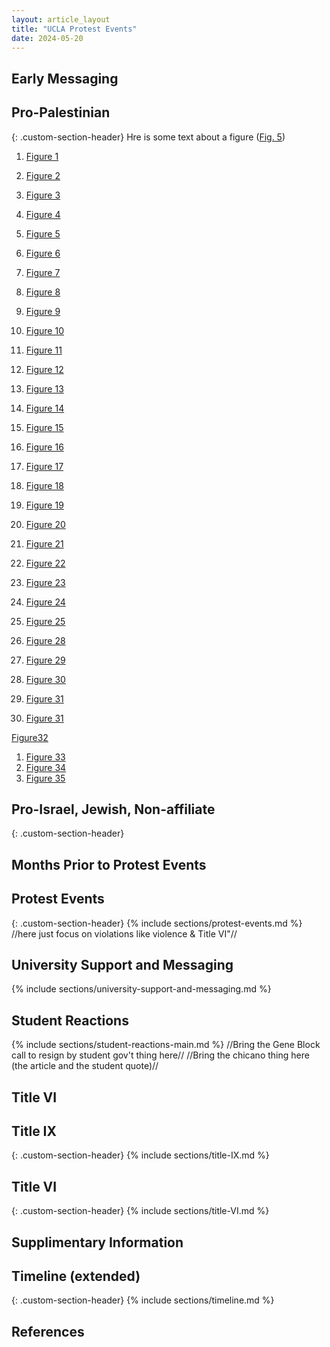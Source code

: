 ```yaml
---
layout: article_layout
title: "UCLA Protest Events"
date: 2024-05-20
---
```


## Early Messaging <span id="Early Messaging"></span>

## Pro-Palestinian
{: .custom-section-header}
Hre is some text about a figure ([Fig. 5](#fig:CAC-block-resign))

1. [Figure 1](#fig:cac-org-website)
2. [Figure 2](#fig:cac-instagram-post-1)
3. [Figure 3](#fig:cac-instagram-post-2)
4. [Figure 4](#fig:CAC-block-resign)
5. [Figure 5](#fig:cac-tent-propoganda-1)
6. [Figure 6](#fig:cac-tent-propoganda-2)
7. [Figure 7](#fig:cac-tent-propoganda-3)
8. [Figure 8](#fig:cac-tent-propaganda-4)
9. [Figure 9](#fig:cac-nakba-day)
10. [Figure 10](#fig:sjp-org-website-UCLA)
11. [Figure 11](#fig:sjp-insta-early)
12. [Figure 12](#fig:sjp-insta-teach-in)
13. [Figure 13](#fig:sjp-insta-letter-regents-1)
14. [Figure 14](#fig:sjp-insta-letter-regents-2)



1. [Figure 15](#fig:jvp-ucla-official)
2. [Figure 16](#fig:jvp-insta-wrestling-zionism)
3. [Figure 17](#fig:jvp-insta-westwood-protest)
4. [Figure 18](#fig:jvp-insta-genocide)
5. [Figure 19](#fig:chabad-pro-israel)

1. [Figure 20](#fig:regents-antisemitic-pig)
2. [Figure 21](#fig:reddit-hamas-islam-death)
3. [Figure 22](#fig:Hillel-oct-concern-1)
4. [Figure 23](#fig:hillel-oct-concern-2)
5. [Figure 24](#fig:hillel-dec-letter)
6. [Figure 25](#fig:SJP-teach-in-harassment)

1. [Figure 28](#fig:large-sign-red-triangle)
2. [Figure 29](#fig:same-large-sign-red-triangle)


1. [Figure 30](#fig:smaller-red-triangle)
2. [Figure 31](#fig:tent-endorsement-2)
2. [Figure 31](#fig:tent-endorsement-2)

[Figure32](#fig:hillel-insta-safe-pass)

1. [Figure 33](#fig:jvp-encampment-dismantled)
2. [Figure 34](#fig:hillel-comment-protest)
3. [Figure 35](#fig:graffiti-royce)


## Pro-Israel, Jewish, Non-affiliate
{: .custom-section-header}

## Months Prior to Protest Events <span id="Months Prior to Protest Events"></span>

## Protest Events <span id="Protest Events"></span>
{: .custom-section-header}
{% include sections/protest-events.md %}
//here just focus on violations like violence & Title VI"//

## University Support and Messaging  <span id="University Support and Messaging"></span>
{% include sections/university-support-and-messaging.md %}

## Student Reactions <span id="Student Reactions"></span>
{% include sections/student-reactions-main.md %}
//Bring the Gene Block call to resign by student gov't thing here//
//Bring the chicano thing here (the article and the student quote)//

## Title VI <span id="Title VI"></span>
## Title IX 
{: .custom-section-header}
{% include sections/title-IX.md %}
## Title VI 
{: .custom-section-header}
{% include sections/title-VI.md %}

## Supplimentary Information <span id="Supplimentary Information"></span>
## Timeline (extended)
{: .custom-section-header}
{% include sections/timeline.md %}

## References <span id="References"></span>



<!-- Add more sections as needed -->

